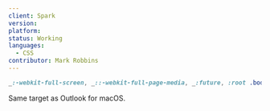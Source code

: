 ```yaml
---
client: Spark
version:
platform:
status: Working
languages:
  - CSS
contributor: Mark Robbins
---
```


```css
_:-webkit-full-screen, _::-webkit-full-page-media, _:future, :root .body:not(.Singleton) {}
```

Same target as Outlook for macOS.
